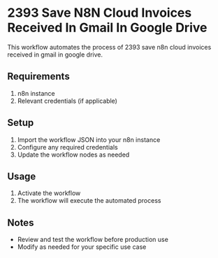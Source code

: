 # 2393 Save N8N Cloud Invoices Received In Gmail In Google Drive

This workflow automates the process of 2393 save n8n cloud invoices received in gmail in google drive.

## Requirements

1. n8n instance
2. Relevant credentials (if applicable)

## Setup

1. Import the workflow JSON into your n8n instance
2. Configure any required credentials
3. Update the workflow nodes as needed

## Usage

1. Activate the workflow
2. The workflow will execute the automated process

## Notes

- Review and test the workflow before production use
- Modify as needed for your specific use case
